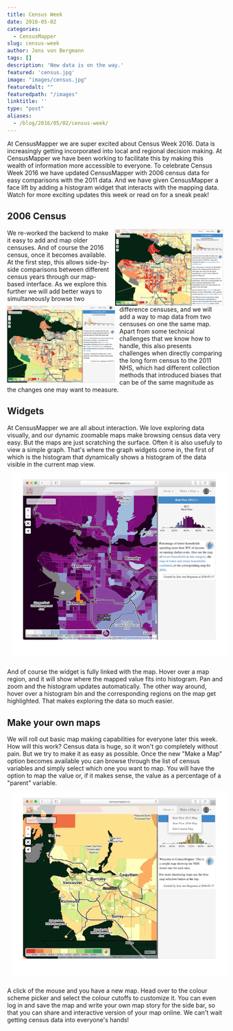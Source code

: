 ```yaml
---
title: Census Week
date: 2016-05-02
categories:
  - CensusMapper
slug: census-week
author: Jens von Bergmann
tags: []
description: 'New data is on the way.'
featured: 'census.jpg'
image: "images/census.jpg"
featuredalt: ""
featuredpath: "/images"
linktitle: ''
type: "post"
aliases:
  - /blog/2016/05/02/census-week/
---
```

At CensusMapper we are super excited about Census Week 2016. Data is increasingly getting incorporated into local and
regional decision making. At CensusMapper we have been working to facilitate this by making this wealth of information
more accessible to everyone. To celebrate Census Week 2016 we have updated CensusMapper with 2006 census data for easy
comparisons with the 2011 data. And we have given CensusMapper a face lift by adding a histogram widget that interacts
with the mapping data. Watch for more exciting updates this week or read on for a sneak peak!

<!-- more -->

## 2006 Census
<a href="http://http://censusmapper.ca/maps/37" target="_blank"><img  src="images/affordability2011.png"  style="width:50%;float:right;margin-left:10px;"></a>
<a href="http://http://censusmapper.ca/maps/293" target="_blank"><img  src="images/affordability2006.png"  style="width:50%;float:left;margin-right:10px;"></a>
We re-worked the backend to make it easy to add and map older censuses. And of course the 2016 census, once it becomes
available. At the first step, this allows side-by-side comparisons between different census years through our map-based
interface. As we explore this further we will add better ways to simultaneously browse two difference censuses, and we
will add a way to map data from two censuses on one the same map. Apart from some technical challenges that we know how
to handle, this also presents challenges when directly comparing the long form census to the 2011 NHS, which had different
collection methods that introduced biases that can be of the same magnitude as the changes one may want to measure.

## Widgets
At CensusMapper we are all about interaction. We love exploring data visually, and our dynamic zoomable maps make browsing
census data very easy. But the maps are just scratching the surface. Often it is also usefuly to view a simple graph. That's
where the graph widgets come in, the first of which is the histogram that dynamically shows a histogram of the data visible
in the current map view.
<a href="http://censusmapper.ca/maps/76" target="_blank"><img  src="images/animated_rent.gif" style="margin:10px;"></a>

And of course the widget is fully linked with the map. Hover over a map region, and it will show where the mapped value fits into
histogram. Pan and zoom and the histogram updates automatically. The other way around, hover over a histogram bin and the
corresponding regions on the map get highlighted. That makes exploring the data so much easier.

## Make your own maps
We will roll out basic map making capabilities for everyone later this week. How will this work? Census data is huge, so
it won't go completely without pain. But we try to make it as easy as possible. Once the new "Make a Map" option becomes
available you can browse through the list of census variables and simply select which one you want to map. You will have
the option to map the value or, if it makes sense, the value as a percentage of a "parent" variable.
<a href="http://censusmapper.ca" target="_blank"><img  src="images/animated_simple.gif" style="margin:10px;"></a>

A click of the mouse and you have a new map. Head over to the colour scheme picker and select the colour cutoffs to customize it.
You can even log in and save the map and write your own map story for the side bar, so that you can share and interactive
version of your map online. We can't wait getting census data into everyone's hands!

<script>
function resetImages(){
    $('img').each(function(img){
        imgsrc = $(img).attr('src');
        if (imgsrc.slice(imgsrc.length-4)=='.gif') {
            $(img).attr('src', '');
            $(img).attr('src', imgsrc);
            
        }
    });
    setTimeout(function(){
        resetImages();
    },25000);
}
setTimeout(function(){
    resetImages();
},25000);
</script>
